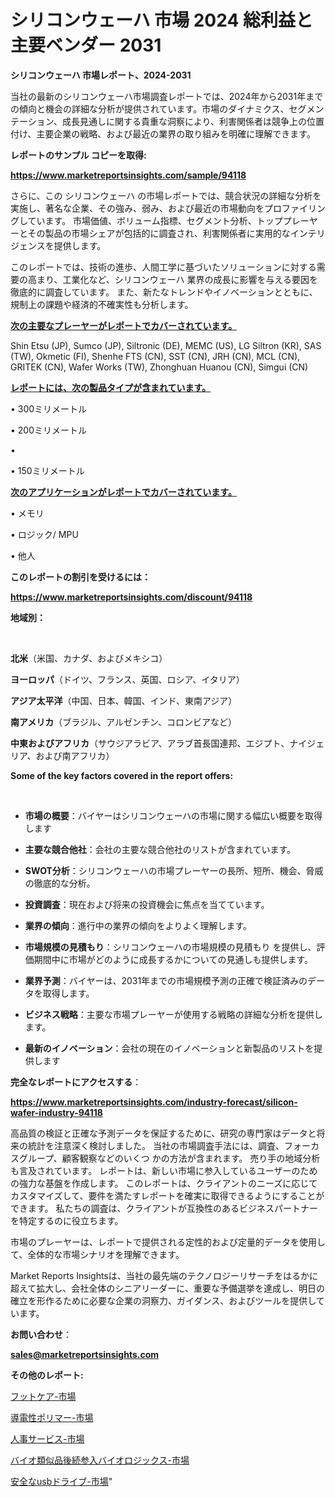# シリコンウェーハ 市場 2024 総利益と主要ベンダー 2031

<strong>シリコンウェーハ 市場レポート、2024-2031</strong>

当社の最新のシリコンウェーハ市場調査レポートでは、2024年から2031年までの傾向と機会の詳細な分析が提供されています。市場のダイナミクス、セグメンテーション、成長見通しに関する貴重な洞察により、利害関係者は競争上の位置付け、主要企業の戦略、および最近の業界の取り組みを明確に理解できます。



<strong>レポートのサンプル コピーを取得:</strong> <a href=https://www.marketreportsinsights.com/sample/94118>

<strong><u>https://www.marketreportsinsights.com/sample/94118</u></strong></a>

さらに、この シリコンウェーハ の市場レポートでは、競合状況の詳細な分析を実施し、著名な企業、その強み、弱み、および最近の市場動向をプロファイリングしています。 市場価値、ボリューム指標、セグメント分析、トッププレーヤーとその製品の市場シェアが包括的に調査され、利害関係者に実用的なインテリジェンスを提供します。

このレポートでは、技術の進歩、人間工学に基づいたソリューションに対する需要の高まり、工業化など、シリコンウェーハ 業界の成長に影響を与える要因を徹底的に調査しています。 また、新たなトレンドやイノベーションとともに、規制上の課題や経済的不確実性も分析します。



<strong><u>次の主要なプレーヤーがレポートでカバーされています。</u></strong>

Shin Etsu (JP), Sumco (JP), Siltronic (DE), MEMC (US), LG Siltron (KR), SAS (TW), Okmetic (FI), Shenhe FTS (CN), SST (CN), JRH (CN), MCL (CN), GRITEK (CN), Wafer Works (TW), Zhonghuan Huanou (CN), Simgui (CN)



<strong><u><b>レポートには、次の製品タイプが含まれています。</b></u></strong>

• 300ミリメートル

• 200ミリメートル

• 

•  150ミリメートル



<strong><u><b>次のアプリケーションがレポートでカバーされています。</b></u></strong>

• メモリ

• ロジック/ MPU

• 他人



<strong><b>このレポートの割引を受けるには：</b></strong>

<a href=https://www.marketreportsinsights.com/discount/94118>

<strong><u>https://www.marketreportsinsights.com/discount/94118</u></strong></a>



<strong>地域別：</strong>

<strong> </strong>



<strong>北米</strong>（米国、カナダ、およびメキシコ）



<strong>ヨーロッパ</strong>（ドイツ、フランス、英国、ロシア、イタリア）



<strong>アジア太平洋</strong>（中国、日本、韓国、インド、東南アジア）



<strong>南アメリカ</strong>（ブラジル、アルゼンチン、コロンビアなど）



<strong>中東およびアフリカ</strong>（サウジアラビア、アラブ首長国連邦、エジプト、ナイジェリア、および南アフリカ）



<strong>Some of the key factors covered in the report offers:</strong>

<strong> </strong>
<ul>
  <li>

<strong>市場の概要</strong>：バイヤーはシリコンウェーハの市場に関する幅広い概要を取得します</li>
  <li>

<strong>主要な競合他社</strong>：会社の主要な競合他社のリストが含まれています。</li>
  <li>

<strong>SWOT分析</strong>：シリコンウェーハの市場プレーヤーの長所、短所、機会、脅威の徹底的な分析。</li>
  <li>

<strong>投資調査</strong>：現在および将来の投資機会に焦点を当てています。</li>
  <li>

<strong>業界の傾向</strong>：進行中の業界の傾向をよりよく理解します。</li>
  <li>

<strong>市場規模の見積もり</strong>：シリコンウェーハの市場規模の見積もり を提供し、評価期間中に市場がどのように成長するかについての見通しも提供します。</li>
  <li>

<strong>業界予測</strong>：バイヤーは、2031年までの市場規模予測の正確で検証済みのデータを取得します。</li>
  <li>

<strong>ビジネス戦略</strong>：主要な市場プレーヤーが使用する戦略の詳細な分析を提供します。</li>
  <li>

<strong>最新のイノベーション</strong>：会社の現在のイノベーションと新製品のリストを提供します</li>
</ul>


<strong>完全なレポートにアクセスする</strong>：

<a href=https://www.marketreportsinsights.com/industry-forecast/silicon-wafer-industry-94118>

<strong><u>https://www.marketreportsinsights.com/industry-forecast/silicon-wafer-industry-94118</u></strong></a>

高品質の検証と正確な予測データを保証するために、研究の専門家はデータと将来の統計を注意深く検討しました。 当社の市場調査手法には、調査、フォーカスグループ、顧客観察などのいくつ かの方法が含まれます。 売り手の地域分析も言及されています。 レポートは、新しい市場に参入しているユーザーのための強力な基盤を作成します。 このレポートは、クライアントのニーズに応じてカスタマイズして、要件を満たすレポートを確実に取得できるようにすることができます。 私たちの調査は、クライアントが互換性のあるビジネスパートナーを特定するのに役立ちます。

市場のプレーヤーは、レポートで提供される定性的および定量的データを使用して、全体的な市場シナリオを理解できます。

Market Reports Insightsは、当社の最先端のテクノロジーリサーチをはるかに超えて拡大し、会社全体のシニアリーダーに、重要な予備選挙を達成し、明日の確立を形作るために必要な企業の洞察力、ガイダンス、およびツールを提供しています。



<strong><b>お問い合わせ</b></strong>：

<a href=mailto:sales@marketreportsinsights.com>

<strong><u>sales@marketreportsinsights.com</u></strong></a>



<strong>その他のレポート:</strong>

<a href=https://www.linkedin.com/pulse/フットケア-市場-2023-swot-分析と最新イノベーション-2030-pr-news-hub-sqonf/>フットケア-市場</a>

<a href=https://www.linkedin.com/pulse/導電性ポリマー-市場-2023-競争分析と事業成長-2030-analytics-achievers-24-analysis-2ht6f/>導電性ポリマー-市場</a>

<a href=https://www.linkedin.com/pulse/人事サービス-市場-2023-収益と成長ドライバー-2030-trend-tracking-toolbox-24-analysis-tk1gf/>人事サービス-市場</a>

<a href=https://www.linkedin.com/pulse/バイオ類似品後続参入バイオロジックス-市場-2023-年のダイナミクスとビジネストレンド-d3fdf/>バイオ類似品後続参入バイオロジックス-市場</a>

<a href=https://www.linkedin.com/pulse/安全なusbドライブ-市場-2030-年までの需要に焦点を当てた-2023-ume0f/>安全なusbドライブ-市場</a>"
